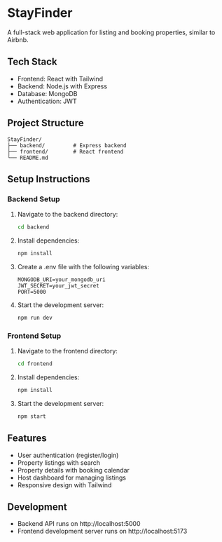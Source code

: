 # StayFinder

A full-stack web application for listing and booking properties, similar to Airbnb.

## Tech Stack

- Frontend: React with Tailwind
- Backend: Node.js with Express
- Database: MongoDB
- Authentication: JWT

## Project Structure

```
StayFinder/
├── backend/         # Express backend
├── frontend/        # React frontend
└── README.md
```

## Setup Instructions

### Backend Setup

1. Navigate to the backend directory:

   ```bash
   cd backend
   ```

2. Install dependencies:

   ```bash
   npm install
   ```

3. Create a .env file with the following variables:

   ```
   MONGODB_URI=your_mongodb_uri
   JWT_SECRET=your_jwt_secret
   PORT=5000
   ```

4. Start the development server:
   ```bash
   npm run dev
   ```

### Frontend Setup

1. Navigate to the frontend directory:

   ```bash
   cd frontend
   ```

2. Install dependencies:

   ```bash
   npm install
   ```

3. Start the development server:
   ```bash
   npm start
   ```

## Features

- User authentication (register/login)
- Property listings with search
- Property details with booking calendar
- Host dashboard for managing listings
- Responsive design with Tailwind

## Development

- Backend API runs on http://localhost:5000
- Frontend development server runs on http://localhost:5173
